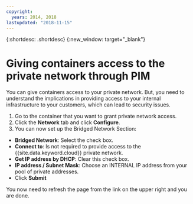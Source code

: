 ```yaml
---
copyright:
  years: 2014, 2018
lastupdated: "2018-11-15"
---
```

{:shortdesc: .shortdesc}
{:new_window: target="_blank"}

# Giving containers access to the private network through PIM

You can give containers access to your private network. But, you need to understand the implications in providing access to your internal infrastructure to your customers, which can lead to security issues.

1. Go to the container that you want to grant private network access.
2. Click the **Network** tab and click **Configure**.
3. You can now set up the Bridged Network Section:
  * **Bridged Network**: Select the check box.
  * **Connect to**: Is not required to provide access to the {{site.data.keyword.cloud}} private network.
  * **Get IP address by DHCP**: Clear this check box.
  * **IP address / Subnet Mask**: Choose an INTERNAL IP address from your pool of private addresses.
  * Click **Submit**
  
You now need to refresh the page from the link on the upper right and you are done.
